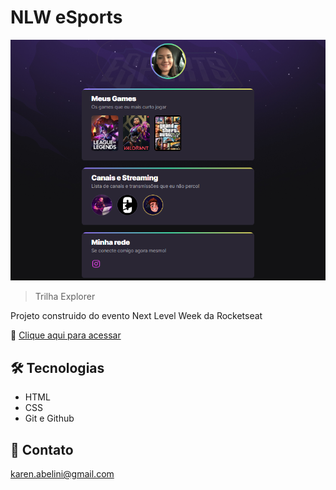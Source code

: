 # NLW eSports 

![preview](./.github/preview.png)

> Trilha Explorer

Projeto construido do evento Next Level Week da Rocketseat 

🔗 [Clique aqui para acessar](https://karenveras.github.io/nlw-esports-explorer)

## 🛠 Tecnologias

- HTML
- CSS
- Git e Github

## 💌 Contato
karen.abelini@gmail.com